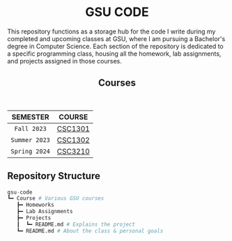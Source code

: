 <h1 align="center">GSU CODE</h1>

This repository functions as a storage hub for the code I write during my completed and upcoming classes at GSU, where I am pursuing a Bachelor's degree in Computer Science. Each section of the repository is dedicated to a specific programming class, housing all the homework, lab assignments, and projects assigned in those courses.

<h2 align="center">Courses</h2>

<div align="center" style="inline-block"> 
<br/>
  
| SEMESTER | COURSE |
| :------: | :----: |
| `Fall 2023` | [CSC1301](CSC1301) |
| `Summer 2023` | [CSC1302](CSC1302) |
| `Spring 2024` | [CSC3210](CSC3210) |

</div>


## Repository Structure

```py
gsu-code
┗━ Course # Various GSU courses
   ┣━ Homeworks
   ┣━ Lab Assignments
   ┣━ Projects
   ┃  ┗━ README.md # Explains the project
   ┗━ README.md # About the class & personal goals
```
